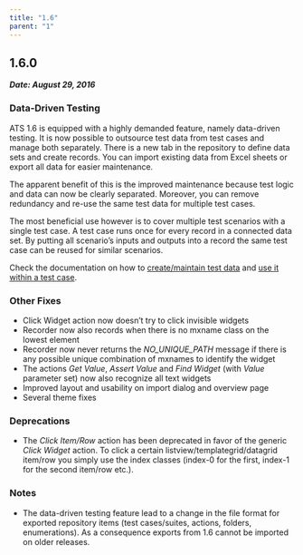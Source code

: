 ```yaml
---
title: "1.6"
parent: "1"
---
```


## 1.6.0

***Date: August 29, 2016***

### Data-Driven Testing

ATS 1.6 is equipped with a highly demanded feature, namely data-driven testing. It is now possible to outsource test data from test cases and manage both separately. There is a new tab in the repository to define data sets and create records. You can import existing data from Excel sheets or export all data for easier maintenance.

The apparent benefit of this is the improved maintenance because test logic and data can now be clearly separated. Moreover, you can remove redundancy and re-use the same test data for multiple test cases.

The most beneficial use however is to cover multiple test scenarios with a single test case. A test case runs once for every record in a connected data set. By putting all scenario’s inputs and outputs into a record the same test case can be reused for similar scenarios.

Check the documentation on how to [create/maintain test data](/ats/refguide/rg-version-1/data-management#test-data) and [use it within a test case](/ats/refguide/rg-version-1/data-driven-tests).

### Other Fixes

*   Click Widget action now doesn’t try to click invisible widgets
*   Recorder now also records when there is no mxname class on the lowest element
*   Recorder now never returns the _NO_UNIQUE_PATH_ message if there is any possible unique combination of mxnames to identify the widget
*   The actions _Get Value_, _Assert Value_ and _Find Widget_ (with _Value_ parameter set) now also recognize all text widgets
*   Improved layout and usability on import dialog and overview page
*   Several theme fixes

### Deprecations

*   The _Click Item/Row_ action has been deprecated in favor of the generic _Click Widget_ action. To click a certain listview/templategrid/datagrid item/row you simply use the index classes (index-0 for the first, index-1 for the second item/row etc.).

### Notes

*   The data-driven testing feature lead to a change in the file format for exported repository items (test cases/suites, actions, folders, enumerations). As a consequence exports from 1.6 cannot be imported on older releases.
